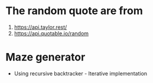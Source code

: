 # The random quote are  from   
1. https://api.taylor.rest/  
2. https://api.quotable.io/random  
# Maze generator
- Using recursive backtracker - Iterative implementation 

